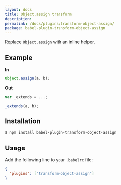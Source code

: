 ```yaml
---
layout: docs
title: Object.assign transform
description:
permalink: /docs/plugins/transform-object-assign/
package: babel-plugin-transform-object-assign
---
```


Replace `Object.assign` with an inline helper.

## Example

**In**

```javascript
Object.assign(a, b);
```

**Out**

```javascript
var _extends = ...;

_extends(a, b);
```

## Installation

```sh
$ npm install babel-plugin-transform-object-assign
```

## Usage

Add the following line to your `.babelrc` file:

```json
{
  "plugins": ["transform-object-assign"]
}
